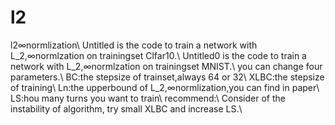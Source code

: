# l2
l2∞normlization\\
Untitled is the code to train a network with L_2,∞normlzation on trainingset Clfar10.\\
Untitled0 is the code to train a network with L_2,∞normlzation on trainingset MNIST.\\
you can change four parameters.\\
BC:the stepsize of trainset,always 64 or 32\\
XLBC:the stepsize of training\\
Ln:the upperbound of L_2,∞normlization,you can find in paper\\
LS:hou many turns you want to train\\
recommend:\\
Consider of the instability of algorithm, try small XLBC and increase LS.\\
